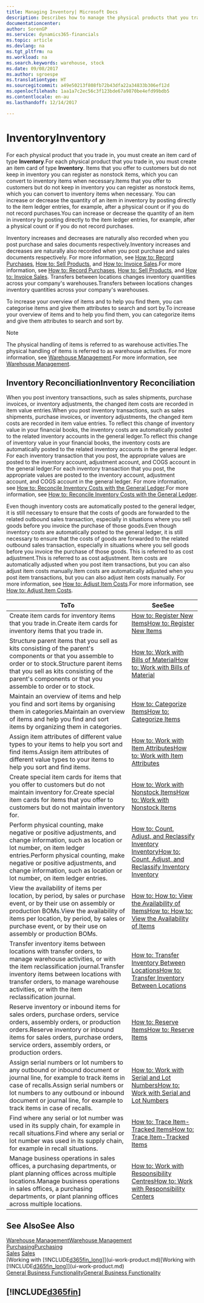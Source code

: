 ```yaml
---
title: Managing Inventory| Microsoft Docs
description: Describes how to manage the physical products that you trade in, for example, handling the stock in your warehouse.
documentationcenter: 
author: SorenGP
ms.service: dynamics365-financials
ms.topic: article
ms.devlang: na
ms.tgt_pltfrm: na
ms.workload: na
ms.search.keywords: warehouse, stock
ms.date: 09/08/2017
ms.author: sgroespe
ms.translationtype: HT
ms.sourcegitcommit: a49e50213f808fb72b43dfa22a34833b306ef12d
ms.openlocfilehash: 1aa1a7c2ec56c3f123bde67a9870be4efd99bdb5
ms.contentlocale: en-au
ms.lasthandoff: 12/14/2017

---
```


# <a name="inventory"></a><span data-ttu-id="5e6e6-103">Inventory</span><span class="sxs-lookup"><span data-stu-id="5e6e6-103">Inventory</span></span>
<span data-ttu-id="5e6e6-104">For each physical product that you trade in, you must create an item card of type **Inventory**.</span><span class="sxs-lookup"><span data-stu-id="5e6e6-104">For each physical product that you trade in, you must create an item card of type **Inventory**.</span></span> <span data-ttu-id="5e6e6-105">Items that you offer to customers but do not keep in inventory you can register as nonstock items, which you can convert to inventory items when necessary.</span><span class="sxs-lookup"><span data-stu-id="5e6e6-105">Items that you offer to customers but do not keep in inventory you can register as nonstock items, which you can convert to inventory items when necessary.</span></span> <span data-ttu-id="5e6e6-106">You can increase or decrease the quantity of an item in inventory by posting directly to the item ledger entries, for example, after a physical count or if you do not record purchases.</span><span class="sxs-lookup"><span data-stu-id="5e6e6-106">You can increase or decrease the quantity of an item in inventory by posting directly to the item ledger entries, for example, after a physical count or if you do not record purchases.</span></span>

<span data-ttu-id="5e6e6-107">Inventory increases and decreases are naturally also recorded when you post purchase and sales documents respectively.</span><span class="sxs-lookup"><span data-stu-id="5e6e6-107">Inventory increases and decreases are naturally also recorded when you post purchase and sales documents respectively.</span></span> <span data-ttu-id="5e6e6-108">For more information, see [How to: Record Purchases](purchasing-how-record-purchases.md), [How to: Sell Products](sales-how-sell-products.md), and [How to: Invoice Sales](sales-how-invoice-sales.md).</span><span class="sxs-lookup"><span data-stu-id="5e6e6-108">For more information, see [How to: Record Purchases](purchasing-how-record-purchases.md), [How to: Sell Products](sales-how-sell-products.md), and [How to: Invoice Sales](sales-how-invoice-sales.md).</span></span> <span data-ttu-id="5e6e6-109">Transfers between locations changes inventory quantities across your company's warehouses.</span><span class="sxs-lookup"><span data-stu-id="5e6e6-109">Transfers between locations changes inventory quantities across your company's warehouses.</span></span>   

<span data-ttu-id="5e6e6-110">To increase your overview of items and to help you find them, you can categorise items and give them attributes to search and sort by.</span><span class="sxs-lookup"><span data-stu-id="5e6e6-110">To increase your overview of items and to help you find them, you can categorize items and give them attributes to search and sort by.</span></span>

> [!NOTE]
> <span data-ttu-id="5e6e6-111">The physical handling of items is referred to as warehouse activities.</span><span class="sxs-lookup"><span data-stu-id="5e6e6-111">The physical handling of items is referred to as warehouse activities.</span></span> <span data-ttu-id="5e6e6-112">For more information, see [Warehouse Management](warehouse-manage-warehouse.md).</span><span class="sxs-lookup"><span data-stu-id="5e6e6-112">For more information, see [Warehouse Management](warehouse-manage-warehouse.md).</span></span>

## <a name="inventory-reconciliation"></a><span data-ttu-id="5e6e6-113">Inventory Reconciliation</span><span class="sxs-lookup"><span data-stu-id="5e6e6-113">Inventory Reconciliation</span></span>
<span data-ttu-id="5e6e6-114">When you post inventory transactions, such as sales shipments, purchase invoices, or inventory adjustments, the changed item costs are recorded in item value entries.</span><span class="sxs-lookup"><span data-stu-id="5e6e6-114">When you post inventory transactions, such as sales shipments, purchase invoices, or inventory adjustments, the changed item costs are recorded in item value entries.</span></span> <span data-ttu-id="5e6e6-115">To reflect this change of inventory value in your financial books, the inventory costs are automatically posted to the related inventory accounts in the general ledger.</span><span class="sxs-lookup"><span data-stu-id="5e6e6-115">To reflect this change of inventory value in your financial books, the inventory costs are automatically posted to the related inventory accounts in the general ledger.</span></span> <span data-ttu-id="5e6e6-116">For each inventory transaction that you post, the appropriate values are posted to the inventory account, adjustment account, and COGS account in the general ledger.</span><span class="sxs-lookup"><span data-stu-id="5e6e6-116">For each inventory transaction that you post, the appropriate values are posted to the inventory account, adjustment account, and COGS account in the general ledger.</span></span> <span data-ttu-id="5e6e6-117">For more information, see [How to: Reconcile Inventory Costs with the General Ledger](finance-how-to-post-inventory-costs-to-the-general-ledger.md).</span><span class="sxs-lookup"><span data-stu-id="5e6e6-117">For more information, see [How to: Reconcile Inventory Costs with the General Ledger](finance-how-to-post-inventory-costs-to-the-general-ledger.md).</span></span>

<span data-ttu-id="5e6e6-118">Even though inventory costs are automatically posted to the general ledger, it is still necessary to ensure that the costs of goods are forwarded to the related outbound sales transaction, especially in situations where you sell goods before you invoice the purchase of those goods.</span><span class="sxs-lookup"><span data-stu-id="5e6e6-118">Even though inventory costs are automatically posted to the general ledger, it is still necessary to ensure that the costs of goods are forwarded to the related outbound sales transaction, especially in situations where you sell goods before you invoice the purchase of those goods.</span></span> <span data-ttu-id="5e6e6-119">This is referred to as cost adjustment.</span><span class="sxs-lookup"><span data-stu-id="5e6e6-119">This is referred to as cost adjustment.</span></span> <span data-ttu-id="5e6e6-120">Item costs are automatically adjusted when you post item transactions, but you can also adjust item costs manually.</span><span class="sxs-lookup"><span data-stu-id="5e6e6-120">Item costs are automatically adjusted when you post item transactions, but you can also adjust item costs manually.</span></span> <span data-ttu-id="5e6e6-121">For more information, see [How to: Adjust Item Costs](inventory-how-adjust-item-costs.md).</span><span class="sxs-lookup"><span data-stu-id="5e6e6-121">For more information, see [How to: Adjust Item Costs](inventory-how-adjust-item-costs.md).</span></span>

|<span data-ttu-id="5e6e6-122">To</span><span class="sxs-lookup"><span data-stu-id="5e6e6-122">To</span></span> |<span data-ttu-id="5e6e6-123">See</span><span class="sxs-lookup"><span data-stu-id="5e6e6-123">See</span></span> |
|---|----|
|<span data-ttu-id="5e6e6-124">Create item cards for inventory items that you trade in.</span><span class="sxs-lookup"><span data-stu-id="5e6e6-124">Create item cards for inventory items that you trade in.</span></span>|[<span data-ttu-id="5e6e6-125">How to: Register New Items</span><span class="sxs-lookup"><span data-stu-id="5e6e6-125">How to: Register New Items</span></span>](inventory-how-register-new-items.md)|
|<span data-ttu-id="5e6e6-126">Structure parent items that you sell as kits consisting of the parent's components or that you assemble to order or to stock.</span><span class="sxs-lookup"><span data-stu-id="5e6e6-126">Structure parent items that you sell as kits consisting of the parent's components or that you assemble to order or to stock.</span></span>|[<span data-ttu-id="5e6e6-127">How to: Work with Bills of Material</span><span class="sxs-lookup"><span data-stu-id="5e6e6-127">How to: Work with Bills of Material</span></span>](inventory-how-work-BOMs.md)|
|<span data-ttu-id="5e6e6-128">Maintain an overview of items and help you find and sort items by organising them in categories.</span><span class="sxs-lookup"><span data-stu-id="5e6e6-128">Maintain an overview of items and help you find and sort items by organizing them in categories.</span></span>|[<span data-ttu-id="5e6e6-129">How to: Categorize Items</span><span class="sxs-lookup"><span data-stu-id="5e6e6-129">How to: Categorize Items</span></span>](inventory-how-categorize-items.md)|
|<span data-ttu-id="5e6e6-130">Assign item attributes of different value types to your items to help you sort and find items.</span><span class="sxs-lookup"><span data-stu-id="5e6e6-130">Assign item attributes of different value types to your items to help you sort and find items.</span></span>|[<span data-ttu-id="5e6e6-131">How to: Work with Item Attributes</span><span class="sxs-lookup"><span data-stu-id="5e6e6-131">How to: Work with Item Attributes</span></span>](inventory-how-work-item-attributes.md)|
|<span data-ttu-id="5e6e6-132">Create special item cards for items that you offer to customers but do not maintain inventory for.</span><span class="sxs-lookup"><span data-stu-id="5e6e6-132">Create special item cards for items that you offer to customers but do not maintain inventory for.</span></span>|[<span data-ttu-id="5e6e6-133">How to: Work with Nonstock Items</span><span class="sxs-lookup"><span data-stu-id="5e6e6-133">How to: Work with Nonstock Items</span></span>](inventory-how-work-nonstock-items.md)|
|<span data-ttu-id="5e6e6-134">Perform physical counting, make negative or positive adjustments, and change information, such as location or lot number, on item ledger entries.</span><span class="sxs-lookup"><span data-stu-id="5e6e6-134">Perform physical counting, make negative or positive adjustments, and change information, such as location or lot number, on item ledger entries.</span></span>|[<span data-ttu-id="5e6e6-135">How to: Count, Adjust, and Reclassify Inventory Inventory</span><span class="sxs-lookup"><span data-stu-id="5e6e6-135">How to: Count, Adjust, and Reclassify Inventory Inventory</span></span>](inventory-how-count-adjust-reclassify.md)|
|<span data-ttu-id="5e6e6-136">View the availability of items per location, by period, by sales or purchase event, or by their use on assembly or production BOMs.</span><span class="sxs-lookup"><span data-stu-id="5e6e6-136">View the availability of items per location, by period, by sales or purchase event, or by their use on assembly or production BOMs.</span></span>|[<span data-ttu-id="5e6e6-137">How to: How to: View the Availability of Items</span><span class="sxs-lookup"><span data-stu-id="5e6e6-137">How to: How to: View the Availability of Items</span></span>](inventory-how-availability-overview.md)|
|<span data-ttu-id="5e6e6-138">Transfer inventory items between locations with transfer orders, to manage warehouse activities, or with the item reclassification journal.</span><span class="sxs-lookup"><span data-stu-id="5e6e6-138">Transfer inventory items between locations with transfer orders, to manage warehouse activities, or with the item reclassification journal.</span></span>|[<span data-ttu-id="5e6e6-139">How to: Transfer Inventory Between Locations</span><span class="sxs-lookup"><span data-stu-id="5e6e6-139">How to: Transfer Inventory Between Locations</span></span>](inventory-how-transfer-between-locations.md)|
|<span data-ttu-id="5e6e6-140">Reserve inventory or inbound items for sales orders, purchase orders, service orders, assembly orders, or production orders.</span><span class="sxs-lookup"><span data-stu-id="5e6e6-140">Reserve inventory or inbound items for sales orders, purchase orders, service orders, assembly orders, or production orders.</span></span>|[<span data-ttu-id="5e6e6-141">How to: Reserve Items</span><span class="sxs-lookup"><span data-stu-id="5e6e6-141">How to: Reserve Items</span></span>](inventory-how-to-reserve-items.md)|
|<span data-ttu-id="5e6e6-142">Assign serial numbers or lot numbers to any outbound or inbound document or journal line, for example to track items in case of recalls.</span><span class="sxs-lookup"><span data-stu-id="5e6e6-142">Assign serial numbers or lot numbers to any outbound or inbound document or journal line, for example to track items in case of recalls.</span></span>|[<span data-ttu-id="5e6e6-143">How to: Work with Serial and Lot Numbers</span><span class="sxs-lookup"><span data-stu-id="5e6e6-143">How to: Work with Serial and Lot Numbers</span></span>](inventory-how-work-item-tracking.md)|
|<span data-ttu-id="5e6e6-144">Find where any serial or lot number was used in its supply chain, for example in recall situations.</span><span class="sxs-lookup"><span data-stu-id="5e6e6-144">Find where any serial or lot number was used in its supply chain, for example in recall situations.</span></span>|[<span data-ttu-id="5e6e6-145">How to: Trace Item-Tracked Items</span><span class="sxs-lookup"><span data-stu-id="5e6e6-145">How to: Trace Item-Tracked Items</span></span>](inventory-how-to-trace-item-tracked-items.md)|
|<span data-ttu-id="5e6e6-146">Manage business operations in sales offices, a purchasing departments, or plant planning offices across multiple locations.</span><span class="sxs-lookup"><span data-stu-id="5e6e6-146">Manage business operations in sales offices, a purchasing departments, or plant planning offices across multiple locations.</span></span>|[<span data-ttu-id="5e6e6-147">How to: Work with Responsibility Centres</span><span class="sxs-lookup"><span data-stu-id="5e6e6-147">How to: Work with Responsibility Centers</span></span>](inventory-responsibility-centers.md)|

## <a name="see-also"></a><span data-ttu-id="5e6e6-148">See Also</span><span class="sxs-lookup"><span data-stu-id="5e6e6-148">See Also</span></span>  
[<span data-ttu-id="5e6e6-149">Warehouse Management</span><span class="sxs-lookup"><span data-stu-id="5e6e6-149">Warehouse Management</span></span>](warehouse-manage-warehouse.md)  
[<span data-ttu-id="5e6e6-150">Purchasing</span><span class="sxs-lookup"><span data-stu-id="5e6e6-150">Purchasing</span></span>](purchasing-manage-purchasing.md)  
<span data-ttu-id="5e6e6-151">[Sales](sales-manage-sales.md)  </span><span class="sxs-lookup"><span data-stu-id="5e6e6-151">[Sales](sales-manage-sales.md)  </span></span>  
<span data-ttu-id="5e6e6-152">[Working with [!INCLUDE[d365fin_long](includes/d365fin_long_md.md)]](ui-work-product.md)</span><span class="sxs-lookup"><span data-stu-id="5e6e6-152">[Working with [!INCLUDE[d365fin_long](includes/d365fin_long_md.md)]](ui-work-product.md)</span></span>  
[<span data-ttu-id="5e6e6-153">General Business Functionality</span><span class="sxs-lookup"><span data-stu-id="5e6e6-153">General Business Functionality</span></span>](ui-across-business-areas.md)

## [!INCLUDE[d365fin](includes/free_trial_md.md)]

